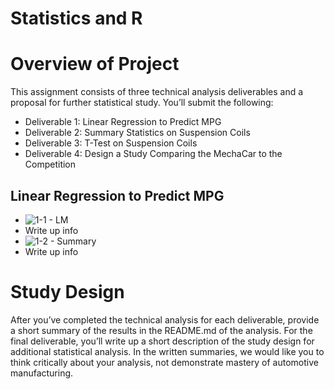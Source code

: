 # Statistics and R

# Overview of Project
This assignment consists of three technical analysis deliverables and a proposal for further statistical study. You’ll submit the following:

- Deliverable 1: Linear Regression to Predict MPG
- Deliverable 2: Summary Statistics on Suspension Coils
- Deliverable 3: T-Test on Suspension Coils
- Deliverable 4: Design a Study Comparing the MechaCar to the Competition

## Linear Regression to Predict MPG
- ![1-1 - LM](https://user-images.githubusercontent.com/27740513/147894725-299617ec-6b4e-4e54-90b5-1f09eb047590.png)
- Write up info
- ![1-2 - Summary](https://user-images.githubusercontent.com/27740513/147894702-6a884ad8-1ecf-437c-9fe9-9559111aeadb.png)
- Write up info

# Study Design
After you’ve completed the technical analysis for each deliverable, provide a short summary of the results in the README.md of the analysis. For the final deliverable, you’ll write up a short description of the study design for additional statistical analysis. In the written summaries, we would like you to think critically about your analysis, not demonstrate mastery of automotive manufacturing.
